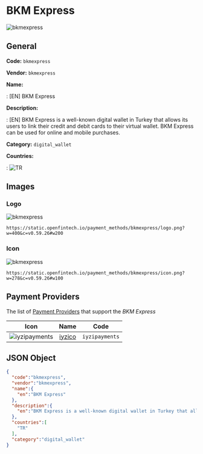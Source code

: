 
# BKM Express 
![bkmexpress](https://static.openfintech.io/payment_methods/bkmexpress/logo.png?w=400&c=v0.59.26#w200)  

## General 
**Code:** `bkmexpress` 
 
**Vendor:** `bkmexpress` 
 
**Name:** 
 
:	[EN] BKM Express 
 
**Description:** 
 
: [EN] BKM Express is a well-known digital wallet in Turkey that allows its users to link their credit and debit cards to their virtual wallet. BKM Express can be used for online and mobile purchases. 
 
**Category:** `digital_wallet` 
 
**Countries:** 
 
:	![TR](https://cdnjs.cloudflare.com/ajax/libs/flag-icon-css/3.3.0/flags/4x3/tr.svg#w24)  

## Images 

### Logo 
![bkmexpress](https://static.openfintech.io/payment_methods/bkmexpress/logo.png?w=400&c=v0.59.26#w200)  

```
https://static.openfintech.io/payment_methods/bkmexpress/logo.png?w=400&c=v0.59.26#w200
```  

### Icon 
![bkmexpress](https://static.openfintech.io/payment_methods/bkmexpress/icon.png?w=278&c=v0.59.26#w100)  

```
https://static.openfintech.io/payment_methods/bkmexpress/icon.png?w=278&c=v0.59.26#w100
```  

## Payment Providers 
 
The list of [Payment Providers](/providers) that support the _BKM Express_ 

|Icon|Name|Code| 
|:---:|:---:|:---:| 
|![iyzipayments](https://static.openfintech.io/payment_providers/iyzipayments/icon.png?w=278&c=v0.59.26#w100) |[iyzico](/payment-providers/iyzipayments)|`iyzipayments`| 
 

## JSON Object 

```json
{
  "code":"bkmexpress",
  "vendor":"bkmexpress",
  "name":{
    "en":"BKM Express"
  },
  "description":{
    "en":"BKM Express is a well-known digital wallet in Turkey that allows its users to link their credit and debit cards to their virtual wallet. BKM Express can be used for online and mobile purchases."
  },
  "countries":[
    "TR"
  ],
  "category":"digital_wallet"
}
```  
